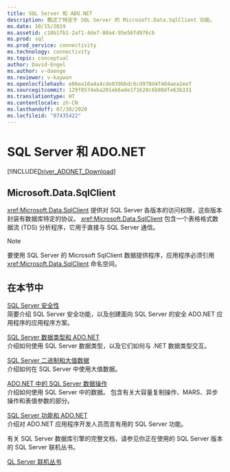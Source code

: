 ```yaml
---
title: SQL Server 和 ADO.NET
description: 概述了特定于 SQL Server 的 Microsoft.Data.SqlClient 功能。
ms.date: 10/15/2019
ms.assetid: c18b1fb1-2af1-4de7-80a4-95e56fd976cb
ms.prod: sql
ms.prod_service: connectivity
ms.technology: connectivity
ms.topic: conceptual
author: David-Engel
ms.author: v-daenge
ms.reviewer: v-kaywon
ms.openlocfilehash: e06ea16a4a4cde039bbdc6cd978d4f404aea2eef
ms.sourcegitcommit: 129f8574eba201eb6ade1f1620c6b80dfe63b331
ms.translationtype: HT
ms.contentlocale: zh-CN
ms.lasthandoff: 07/30/2020
ms.locfileid: "87435422"
---
```

# <a name="sql-server-and-adonet"></a>SQL Server 和 ADO.NET

[!INCLUDE[Driver_ADONET_Download](../../../includes/driver_adonet_download.md)]

## <a name="microsoftdatasqlclient"></a>Microsoft.Data.SqlClient

<xref:Microsoft.Data.SqlClient> 提供对 SQL Server 各版本的访问权限，这些版本封装有数据库特定的协议。 <xref:Microsoft.Data.SqlClient> 包含一个表格格式数据流 (TDS) 分析程序，它用于直接与 SQL Server 通信。  
  
> [!NOTE]
> 要使用 SQL Server 的 Microsoft SqlClient 数据提供程序，应用程序必须引用 <xref:Microsoft.Data.SqlClient> 命名空间。  
  
## <a name="in-this-section"></a>在本节中  
[SQL Server 安全性](sql-server-security.md)  
简要介绍 SQL Server 安全功能，以及创建面向 SQL Server 的安全 ADO.NET 应用程序的应用程序方案。  
  
[SQL Server 数据类型和 ADO.NET](sql-server-data-types.md)  
介绍如何使用 SQL Server 数据类型，以及它们如何与 .NET 数据类型交互。  
  
[SQL Server 二进制和大值数据](sql-server-binary-large-value-data.md)  
介绍如何在 SQL Server 中使用大值数据。  
  
[ADO.NET 中的 SQL Server 数据操作](sql-server-data-operations.md)  
介绍如何使用 SQL Server 中的数据。 包含有关大容量复制操作、MARS、异步操作和表值参数的部分。  
  
[SQL Server 功能和 ADO.NET](sql-server-features-adonet.md)  
介绍对 ADO.NET 应用程序开发人员而言有用的 SQL Server 功能。  
  
有关 SQL Server 数据库引擎的完整文档，请参见你正在使用的 SQL Server 版本的 SQL Server 联机丛书。  
  
[QL Server 联机丛书](../../../sql-server/index.yml)
